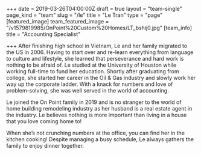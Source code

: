 +++
date = 2019-03-26T04:00:00Z
draft = true
layout = "team-single"
page_kind = "team"
slug = "/le"
title = "Le Tran"
type = "page"
[featured_image]
team_featured_image = "/v1579819985/OnPoint%20Custom%20Homes/LT_bshij0.jpg"
[team_info]
title = "Accounting Specialist"

+++
After finishing high school in Vietnam, Le and her family migrated to the US in 2006. Having to start over and re-learn everything from language to culture and lifestyle, she learned that perseverance and hard work is nothing to be afraid of. Le studied at the University of Houston while working full-time to fund her education. Shortly after graduating from college, she started her career in the Oil & Gas industry and slowly work her way up the corporate ladder. With a knack for numbers and love of problem-solving, she was well served in the world of accounting.

Le joined the On Point family in 2019 and is no stranger to the world of home building remodeling industry as her husband is a real estate agent in the industry. Le believes nothing is more important than living in a house that you love coming home to!

When she’s not crunching numbers at the office, you can find her in the kitchen cooking! Despite managing a busy schedule, Le always gathers the family to enjoy dinner together.